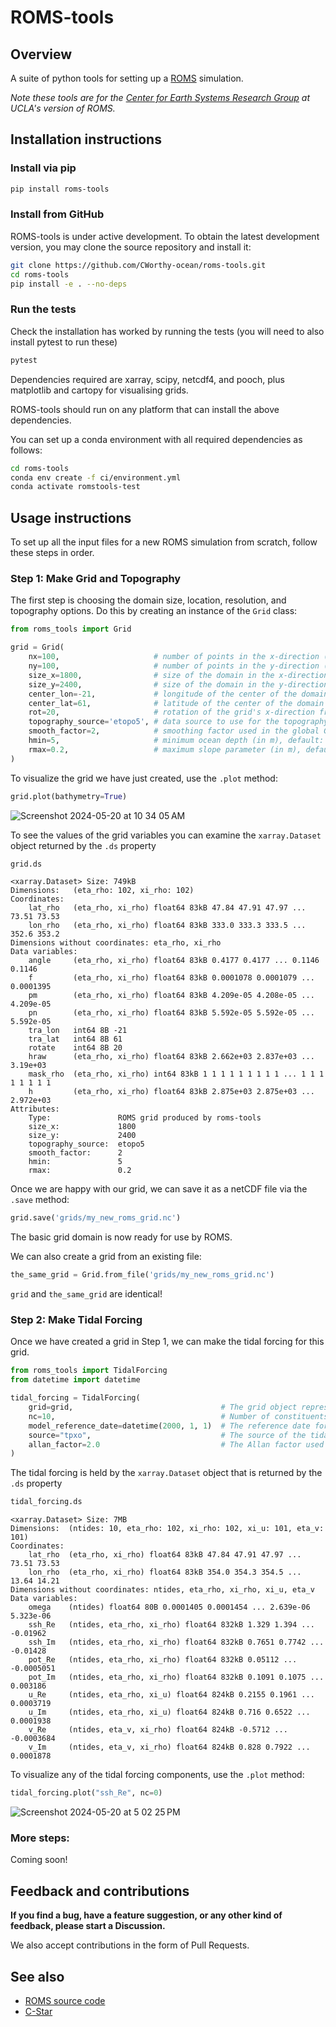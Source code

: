 # ROMS-tools

## Overview

A suite of python tools for setting up a [ROMS](https://github.com/CESR-lab/ucla-roms) simulation.

_Note these tools are for the [Center for Earth Systems Research Group](http://research.atmos.ucla.edu/cesr/) at UCLA's version of ROMS._

## Installation instructions

### Install via pip

```bash
pip install roms-tools
```

### Install from GitHub

ROMS-tools is under active development. To obtain the latest development version, you may clone the source repository and install it:
```bash
git clone https://github.com/CWorthy-ocean/roms-tools.git
cd roms-tools
pip install -e . --no-deps 
```

### Run the tests

Check the installation has worked by running the tests (you will need to also install pytest to run these)
```bash
pytest
```

Dependencies required are xarray, scipy, netcdf4, and pooch, plus matplotlib and cartopy for visualising grids.

ROMS-tools should run on any platform that can install the above dependencies.

You can set up a conda environment with all required dependencies as follows:
```bash
cd roms-tools
conda env create -f ci/environment.yml
conda activate romstools-test
```

## Usage instructions

To set up all the input files for a new ROMS simulation from scratch, follow these steps in order.

### Step 1: Make Grid and Topography

The first step is choosing the domain size, location, resolution, and topography options. Do this by creating an instance of the `Grid` class:

```python
from roms_tools import Grid

grid = Grid(
    nx=100,                     # number of points in the x-direction (not including 2 boundary cells on either end)
    ny=100,                     # number of points in the y-direction (not including 2 boundary cells on either end)
    size_x=1800,                # size of the domain in the x-direction (in km)
    size_y=2400,                # size of the domain in the y-direction (in km)
    center_lon=-21,             # longitude of the center of the domain
    center_lat=61,              # latitude of the center of the domain
    rot=20,                     # rotation of the grid's x-direction from lines of constant longitude, with positive values being a counter-clockwise rotation
    topography_source='etopo5', # data source to use for the topography
    smooth_factor=2,            # smoothing factor used in the global Gaussian smoothing of the topography, default: 2
    hmin=5,                     # minimum ocean depth (in m), default: 5
    rmax=0.2,                   # maximum slope parameter (in m), default: 0.2
)
```

To visualize the grid we have just created, use the `.plot` method:

```python
grid.plot(bathymetry=True)
```

![Screenshot 2024-05-20 at 10 34 05 AM](https://github.com/NoraLoose/roms-tools/assets/23617395/4c0411fd-8195-4fcf-9837-9ec32f7ff23b)

To see the values of the grid variables you can examine the `xarray.Dataset` object returned by the `.ds` property

```python
grid.ds
```
```
<xarray.Dataset> Size: 749kB
Dimensions:   (eta_rho: 102, xi_rho: 102)
Coordinates:
    lat_rho   (eta_rho, xi_rho) float64 83kB 47.84 47.91 47.97 ... 73.51 73.53
    lon_rho   (eta_rho, xi_rho) float64 83kB 333.0 333.3 333.5 ... 352.6 353.2
Dimensions without coordinates: eta_rho, xi_rho
Data variables:
    angle     (eta_rho, xi_rho) float64 83kB 0.4177 0.4177 ... 0.1146 0.1146
    f         (eta_rho, xi_rho) float64 83kB 0.0001078 0.0001079 ... 0.0001395
    pm        (eta_rho, xi_rho) float64 83kB 4.209e-05 4.208e-05 ... 4.209e-05
    pn        (eta_rho, xi_rho) float64 83kB 5.592e-05 5.592e-05 ... 5.592e-05
    tra_lon   int64 8B -21
    tra_lat   int64 8B 61
    rotate    int64 8B 20
    hraw      (eta_rho, xi_rho) float64 83kB 2.662e+03 2.837e+03 ... 3.19e+03
    mask_rho  (eta_rho, xi_rho) int64 83kB 1 1 1 1 1 1 1 1 1 ... 1 1 1 1 1 1 1 1
    h         (eta_rho, xi_rho) float64 83kB 2.875e+03 2.875e+03 ... 2.972e+03
Attributes:
    Type:               ROMS grid produced by roms-tools
    size_x:             1800
    size_y:             2400
    topography_source:  etopo5
    smooth_factor:      2
    hmin:               5
    rmax:               0.2

```

Once we are happy with our grid, we can save it as a netCDF file via the `.save` method:

```python
grid.save('grids/my_new_roms_grid.nc')
```

The basic grid domain is now ready for use by ROMS.

We can also create a grid from an existing file:

```python
the_same_grid = Grid.from_file('grids/my_new_roms_grid.nc')
```

`grid` and `the_same_grid` are identical!

### Step 2: Make Tidal Forcing

Once we have created a grid in Step 1, we can make the tidal forcing for this grid. 

```python
from roms_tools import TidalForcing
from datetime import datetime

tidal_forcing = TidalForcing(
    grid=grid,                                 # The grid object representing the ROMS grid associated with the tidal forcing data
    nc=10,                                     # Number of constituents to consider. Maximum number is 14. Default is 10.
    model_reference_date=datetime(2000, 1, 1)  # The reference date for the ROMS simulation. Default is datetime(2000, 1, 1).
    source="tpxo",                             # The source of the tidal data. Default is "tpxo".
    allan_factor=2.0                           # The Allan factor used in tidal model computation. Default is 2.0.
)
```
The tidal forcing is held by the `xarray.Dataset` object that is returned by the `.ds` property

```python
tidal_forcing.ds
```

```
<xarray.Dataset> Size: 7MB
Dimensions:  (ntides: 10, eta_rho: 102, xi_rho: 102, xi_u: 101, eta_v: 101)
Coordinates:
    lat_rho  (eta_rho, xi_rho) float64 83kB 47.84 47.91 47.97 ... 73.51 73.53
    lon_rho  (eta_rho, xi_rho) float64 83kB 354.0 354.3 354.5 ... 13.64 14.21
Dimensions without coordinates: ntides, eta_rho, xi_rho, xi_u, eta_v
Data variables:
    omega    (ntides) float64 80B 0.0001405 0.0001454 ... 2.639e-06 5.323e-06
    ssh_Re   (ntides, eta_rho, xi_rho) float64 832kB 1.329 1.394 ... -0.01962
    ssh_Im   (ntides, eta_rho, xi_rho) float64 832kB 0.7651 0.7742 ... -0.01428
    pot_Re   (ntides, eta_rho, xi_rho) float64 832kB 0.05112 ... -0.0005051
    pot_Im   (ntides, eta_rho, xi_rho) float64 832kB 0.1091 0.1075 ... 0.003186
    u_Re     (ntides, eta_rho, xi_u) float64 824kB 0.2155 0.1961 ... 0.0003719
    u_Im     (ntides, eta_rho, xi_u) float64 824kB 0.716 0.6522 ... 0.0001938
    v_Re     (ntides, eta_v, xi_rho) float64 824kB -0.5712 ... -0.0003684
    v_Im     (ntides, eta_v, xi_rho) float64 824kB 0.828 0.7922 ... 0.0001878
```

To visualize any of the tidal forcing components, use the `.plot` method:

```python
tidal_forcing.plot("ssh_Re", nc=0)
```
![Screenshot 2024-05-20 at 5 02 25 PM](https://github.com/NoraLoose/roms-tools/assets/23617395/f0e35759-c6a1-4c19-a683-cb7e272aa910)


### More steps:

Coming soon!


## Feedback and contributions

**If you find a bug, have a feature suggestion, or any other kind of feedback, please start a Discussion.**

We also accept contributions in the form of Pull Requests.


## See also

- [ROMS source code](https://github.com/CESR-lab/ucla-roms)
- [C-Star](https://github.com/CWorthy-ocean/C-Star)
